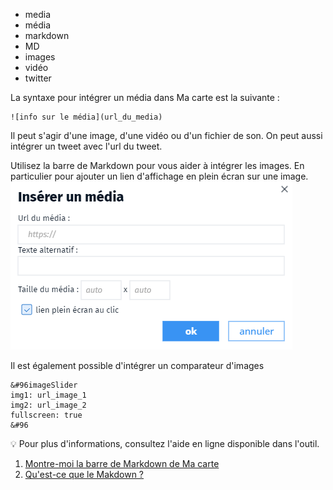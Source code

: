 - media
- média
- markdown
- MD
- images
- vidéo
- twitter

La syntaxe pour intégrer un média dans Ma carte est la suivante : 
```MD
![info sur le média](url_du_media)
```

Il peut s'agir d'une image, d'une vidéo ou d'un fichier de son.
On peut aussi intégrer un tweet avec l'url du tweet.

Utilisez la barre de Markdown pour vous aider à intégrer les images. En particulier pour ajouter un lien d'affichage en plein écran sur une image.
![](../../img/insert-medai.png)


Il est également possible d'intégrer un comparateur d'images
```
&#96imageSlider
img1: url_image_1
img2: url_image_2
fullscreen: true
&#96
```

💡 Pour plus d'informations, consultez l'aide en ligne disponible dans l'outil.

1. [Montre-moi la barre de Markdown de Ma carte](../md/la_barre_de_Markdown_de_Ma_carte.md)
1. [Qu'est-ce que le Makdown ?](../md/markdown.md)
